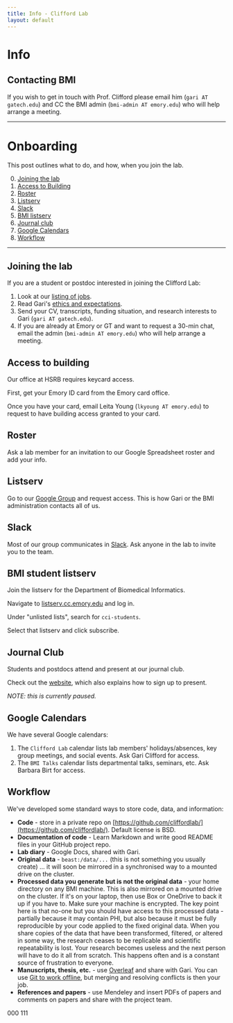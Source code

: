 ```yaml
---
title: Info - Clifford Lab
layout: default
---
```


<div class="jumbotron">
        <h1>Info</h1>
</div>

## Contacting BMI

If you wish to get in touch with Prof. Clifford please email him (`gari AT gatech.edu`) and CC the BMI admin (`bmi-admin AT emory.edu`) who will help arrange a meeting.

---

# Onboarding

This post outlines what to do, and how, when you join the lab.

0. [Joining the lab](#joining-the-lab)
1. [Access to Building](#access-to-building)
2. [Roster](#roster)
3. [Listserv](#listserv)
4. [Slack](#slack)
5. [BMI listserv](#bmi-listserv)
6. [Journal club](#journal-club)
7. [Google Calendars](#google-calendars)
8. [Workflow](#workflow)

---

## Joining the lab

If you are a student or postdoc interested in joining the Clifford Lab:

1. Look at our [listing of jobs](http://gdclifford.info/jobs).
2. Read Gari's [ethics and expectations](http://gdclifford.info/ethics).
3. Send your CV, transcripts, funding situation, and research interests to Gari (`gari AT gatech.edu`).
4. If you are already at Emory or GT and want to request a 30-min chat, email the admin (`bmi-admin AT emory.edu`) who will help arrange a meeting.


## Access to building

Our office at HSRB requires keycard access.

First, get your Emory ID card from the Emory card office.

Once you have your card, email Leita Young (`lkyoung AT emory.edu`) to request to have building access granted to your card.


## Roster

Ask a lab member for an invitation to our Google Spreadsheet roster and add your info.


## Listserv

Go to our [Google Group](https://groups.google.com/d/forum/cliffordgroup) and request access. This is how Gari or the BMI administration contacts all of us.


## Slack

Most of our group communicates in [Slack](http://slack.com). Ask anyone in the lab to invite you to the team.


## BMI student listserv

Join the listserv for the Department of Biomedical Informatics.

Navigate to [listserv.cc.emory.edu](http://listserv.cc.emory.edu) and log in.

Under "unlisted lists", search for `cci-students`.

Select that listserv and click subscribe.


## Journal Club

Students and postdocs attend and present at our journal club.

Check out the [website](http://nematilab.info/bmijc/), which also explains how to sign up to present.

*NOTE: this is currently paused.*


## Google Calendars

We have several Google calendars:

1. The `Clifford Lab` calendar lists lab members' holidays/absences, key group meetings, and social events. Ask Gari Clifford for access.
2. The `BMI Talks` calendar lists departmental talks, seminars, etc. Ask Barbara Birt for access.


## Workflow

We've developed some standard ways to store code, data, and information:

+ **Code** - store in a private repo on [https://github.com/cliffordlab/](https://github.com/cliffordlab/). Default license is BSD.
+ **Documentation of code** - Learn Markdown and write good README files in your GitHub project repo.
+ **Lab diary** - Google Docs, shared with Gari.  
+ **Original data** - `beast:/data/...` (this is not something you usually create) ... it will soon be mirrored in a synchronised way to a mounted drive on the cluster.
+ **Processed data you generate but is not the original data** - your home directory on any BMI machine. This is also mirrored on a mounted drive on the cluster. If it's on your laptop, then use Box or OneDrive to back it up if you have to. Make sure your machine is encrypted. The key point here is that no-one but you should have access to this processed data - partially because it may contain PHI, but also because it must be fully reproducible by your code applied to the fixed original data. When you share copies of the data that have been transformed, filtered, or altered in some way, the research ceases to be replicable and scientific repeatability is lost. Your research becomes useless and the next person will have to do it all from scratch. This happens often and is a constant source of frustration to everyone.
+ **Manuscripts, thesis, etc.** - use [Overleaf](https://overleaf.com) and share with Gari. You can use [Git to work offline](https://www.overleaf.com/blog/195-new-collaborate-online-and-offline-with-overleaf-and-git-beta), but merging and resolving conflicts is then your job.  
+ **References and papers** - use Mendeley and insert PDFs of papers and comments on papers and share with the project team.


000 111

